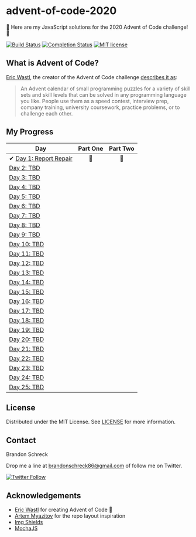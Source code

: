 # advent-of-code-2020
:christmas_tree: Here are my JavaScript solutions for the 2020 Advent of Code challenge! :christmas_tree:

[![Build Status](https://github.com/BrandonSchreck/advent-of-code-2020/workflows/build/badge.svg)](https://github.com/BrandonSchreck/advent-of-code-2020/actions)
[![Completion Status](https://img.shields.io/endpoint?url=https://raw.githubusercontent.com/BrandonSchreck/advent-of-code-2020/main/.github/badges/completion.json)](https://github.com/BrandonSchreck/advent-of-code-2020)
[![MIT license](https://img.shields.io/badge/License-MIT-blue.svg)](https://opensource.org/licenses/MIT)

## What is Advent of Code?
[Eric Wastl](http://was.tl/), the creator of the Advent of Code challenge [describes it as](https://adventofcode.com/2020/about):
> An Advent calendar of small programming puzzles for a variety of skill sets and skill levels that can be solved in any programming language you like. People use them as a speed contest, interview prep, company training, university coursework, practice problems, or to challenge each other.

## My Progress

| Day  | Part One | Part Two |
|---|:---:|:---:|
| ✔ [Day 1: Report Repair](https://github.com/BrandonSchreck/advent-of-code-2020/tree/main/day-01)| 🌟 | 🌟 |
| [Day 2: TBD]()| | |
| [Day 3: TBD]()| | |
| [Day 4: TBD]()| | |
| [Day 5: TBD]()| | |
| [Day 6: TBD]()| | |
| [Day 7: TBD]()| | |
| [Day 8: TBD]()| | |
| [Day 9: TBD]()| | |
| [Day 10: TBD]()| | |
| [Day 11: TBD]()| | |
| [Day 12: TBD]()| | |
| [Day 13: TBD]()| | |
| [Day 14: TBD]()| | |
| [Day 15: TBD]()| | |
| [Day 16: TBD]()| | |
| [Day 17: TBD]()| | |
| [Day 18: TBD]()| | |
| [Day 19: TBD]()| | |
| [Day 20: TBD]()| | |
| [Day 21: TBD]()| | |
| [Day 22: TBD]()| | |
| [Day 23: TBD]()| | |
| [Day 24: TBD]()| | |
| [Day 25: TBD]()| | |

## License
Distributed under the MIT License. See [LICENSE](https://github.com/BrandonSchreck/advent-of-code-2020/blob/main/LICENSE) for more information.

## Contact
Brandon Schreck

Drop me a line at [brandonschreck86@gmail.com](mailto:brandonschreck86@gmail.com) of follow me on Twitter. 

[![Twitter Follow](https://img.shields.io/twitter/follow/bschreck86?style=social)](https://twitter.com/bschreck86) 

## Acknowledgements
- [Eric Wastl](http://was.tl/) for creating Advent of Code :pray:
- [Artem Myazitov](https://github.com/AxemaFr) for the repo layout inspiration
- [Img Shields](https://shields.io/)
- [MochaJS](https://github.com/mochajs)